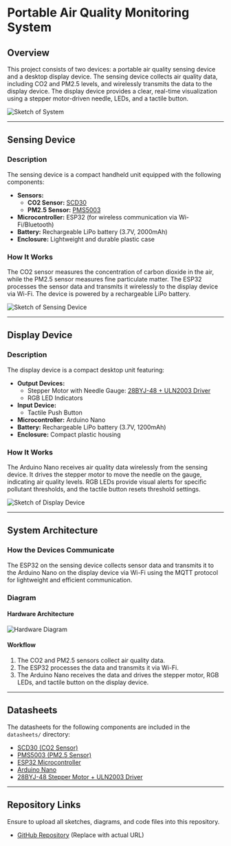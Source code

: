 # Portable Air Quality Monitoring System

## Overview
This project consists of two devices: a portable air quality sensing device and a desktop display device. The sensing device collects air quality data, including CO2 and PM2.5 levels, and wirelessly transmits the data to the display device. The display device provides a clear, real-time visualization using a stepper motor-driven needle, LEDs, and a tactile button.

![Sketch of System](https://https://github.com/samar1409/514_final/blob/main/images/sketch.png?raw=true)

---

## Sensing Device

### Description
The sensing device is a compact handheld unit equipped with the following components:

- **Sensors:**
  - **CO2 Sensor:** [SCD30](https://www.sensirion.com/en/environmental-sensors/carbon-dioxide-sensors/carbon-dioxide-sensor-scd30/)
  - **PM2.5 Sensor:** [PMS5003](https://learn.adafruit.com/pm25-air-quality-sensor)
- **Microcontroller:** ESP32 (for wireless communication via Wi-Fi/Bluetooth)
- **Battery:** Rechargeable LiPo battery (3.7V, 2000mAh)
- **Enclosure:** Lightweight and durable plastic case

### How It Works
The CO2 sensor measures the concentration of carbon dioxide in the air, while the PM2.5 sensor measures fine particulate matter. The ESP32 processes the sensor data and transmits it wirelessly to the display device via Wi-Fi. The device is powered by a rechargeable LiPo battery.

![Sketch of Sensing Device](path/to/sketch_of_sensing_device.png)

---

## Display Device

### Description
The display device is a compact desktop unit featuring:

- **Output Devices:**
  - Stepper Motor with Needle Gauge: [28BYJ-48 + ULN2003 Driver](https://lastminuteengineers.com/28byj48-stepper-motor-arduino-tutorial/)
  - RGB LED Indicators
- **Input Device:**
  - Tactile Push Button
- **Microcontroller:** Arduino Nano
- **Battery:** Rechargeable LiPo battery (3.7V, 1200mAh)
- **Enclosure:** Compact plastic housing

### How It Works
The Arduino Nano receives air quality data wirelessly from the sensing device. It drives the stepper motor to move the needle on the gauge, indicating air quality levels. RGB LEDs provide visual alerts for specific pollutant thresholds, and the tactile button resets threshold settings.

![Sketch of Display Device](path/to/sketch_of_display_device.png)

---

## System Architecture

### How the Devices Communicate
The ESP32 on the sensing device collects sensor data and transmits it to the Arduino Nano on the display device via Wi-Fi using the MQTT protocol for lightweight and efficient communication.

### Diagram

#### Hardware Architecture
![Hardware Diagram](path/to/system_architecture_diagram.png)

#### Workflow
1. The CO2 and PM2.5 sensors collect air quality data.
2. The ESP32 processes the data and transmits it via Wi-Fi.
3. The Arduino Nano receives the data and drives the stepper motor, RGB LEDs, and tactile button on the display device.

---

## Datasheets

The datasheets for the following components are included in the `datasheets/` directory:

- [SCD30 (CO2 Sensor)](https://www.sensirion.com/en/environmental-sensors/carbon-dioxide-sensors/carbon-dioxide-sensor-scd30/)
- [PMS5003 (PM2.5 Sensor)](https://learn.adafruit.com/pm25-air-quality-sensor)
- [ESP32 Microcontroller](https://www.espressif.com/en/products/socs/esp32)
- [Arduino Nano](https://store.arduino.cc/products/arduino-nano)
- [28BYJ-48 Stepper Motor + ULN2003 Driver](https://lastminuteengineers.com/28byj48-stepper-motor-arduino-tutorial/)

---

## Repository Links
Ensure to upload all sketches, diagrams, and code files into this repository.

- [GitHub Repository](#) (Replace with actual URL)

